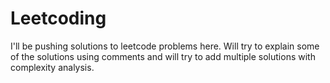 # Leetcoding
I'll be pushing solutions to leetcode problems here. Will try to explain some of the solutions using comments and will try to add multiple solutions with complexity analysis.
